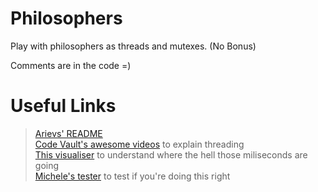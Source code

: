 # Philosophers

Play with philosophers as threads and mutexes. (No Bonus)  

Comments are in the code =)

# Useful Links

> [Arievs' README](https://github.com/arieivs/42/tree/master/3_philosophers#readme) <br>
> [Code Vault's awesome videos](https://www.youtube.com/watch?v=d9s_d28yJq0&list=PLfqABt5AS4FmuQf70psXrsMLEDQXNkLq2) to explain threading <br>
> [This visualiser](https://nafuka11.github.io/philosophers-visualizer/) to understand where the hell those miliseconds are going <br>
> [Michele's tester](https://github.com/mikysett/philosophers_tester) to test if you're doing this right